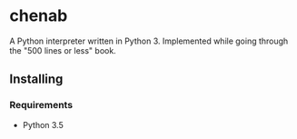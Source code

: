 # chenab
A Python interpreter written in Python 3. Implemented while going through the "500 lines or less" book. 

## Installing 
### Requirements
- Python 3.5

